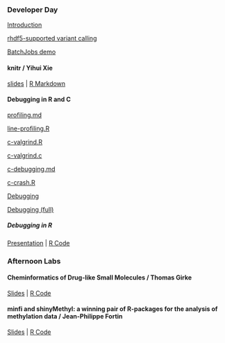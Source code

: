 
### Developer Day

[Introduction](Martin.pdf)


[rhdf5-supported variant calling](Paul.Pyl.pdf)

[BatchJobs demo](lawrence-batchjobs-demo.R)


#### knitr / Yihui Xie
[slides](http://dl.dropbox.com/u/15335397/slides/BioC-2013-Yihui-Xie.html) |
[R Markdown](http://dl.dropbox.com/u/15335397/slides/BioC-2013-Yihui-Xie.Rpres)


#### Debugging in R and C

[profiling.md](profiling.md)

[line-profiling.R](line-profiling.R)

[c-valgrind.R](c-valgrind.R)

[c-valgrind.c](c-valgrind.c)

[c-debugging.md](c-debugging.md)

[c-crash.R](c-crash.R)

[Debugging](developer-day-debug)

[Debugging (full)](developer-day-debug_full)

##### Debugging in R
[Presentation](http://tinyurl.com/BioC2013-debug) |
[R Code](https://gist.github.com/dtenenba/6004179/raw/c2246869e6c5ee098f7e30ba4ff6033140f0a2f1/debugging.R)

### Afternoon Labs

#### Cheminformatics of Drug-like Small Molecules / Thomas Girke

[Slides](http://faculty.ucr.edu/~tgirke/HTML_Presentations/Manuals/ChemmineR/Bioc2013/Cheminfo.pdf) |
[R Code](http://faculty.ucr.edu/~tgirke/HTML_Presentations/Manuals/ChemmineR/Bioc2013/Cheminfo.R)

#### minfi and shinyMethyl: a winning pair of R-packages for the analysis of methylation data / Jean-Philippe Fortin

[Slides](minfiLab.pdf) | [R Code](minfiRCode.R)



